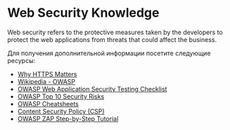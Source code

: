 # Web Security Knowledge

Web security refers to the protective measures taken by the developers to protect the web applications from threats that could affect the business.

Для получения дополнительной информации посетите следующие ресурсы:

- [Why HTTPS Matters](https://developers.google.com/web/fundamentals/security/encrypt-in-transit/why-https)
- [Wikipedia - OWASP](https://en.wikipedia.org/wiki/OWASP)
- [OWASP Web Application Security Testing Checklist](https://github.com/0xRadi/OWASP-Web-Checklist)
- [OWASP Top 10 Security Risks](https://sucuri.net/guides/owasp-top-10-security-vulnerabilities-2021/)
- [OWASP Cheatsheets](https://cheatsheetseries.owasp.org/cheatsheets/AJAX_Security_Cheat_Sheet.html)
- [Content Security Policy (CSP)](https://developer.mozilla.org/en-US/docs/Web/HTTP/CSP)
- [OWASP ZAP Step-by-Step Tutorial](https://www.youtube.com/playlist?list=PLH8n_ayg-60J9i3nsLybper-DR3zJw6Z5)
